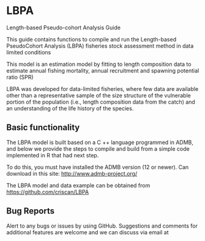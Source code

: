 # LBPA
Length-based Pseudo-cohort Analysis Guide

This guide contains functions to compile and run the Length-based PseudoCohort Analysis (LBPA) fisheries stock assessment method in data limited conditions

This model is an estimation model by fitting to length composition data to estimate annual fishing mortality, annual recruitment and spawning potential ratio (SPR)

LBPA was developed for data-limited fisheries, where few data are available other than a representative sample of the size structure of the vulnerable portion of the population (i.e., length composition data from the catch) and an understanding of the life history of the species.

## Basic functionality

The LBPA model is built based on a C ++ language programmed in ADMB, and below we provide the steps to compile and build from a simple code implemented in R that had next step.

To do this, you must have installed the ADMB version (12 or newer). Can download in this site: <http://www.admb-project.org/>

The LBPA model and data example can be obtained from <https://github.com/criscan/LBPA>


## Bug Reports
Alert to any bugs or issues by using GitHub. Suggestions and comments for additional features are welcome and we can discuss via email at
